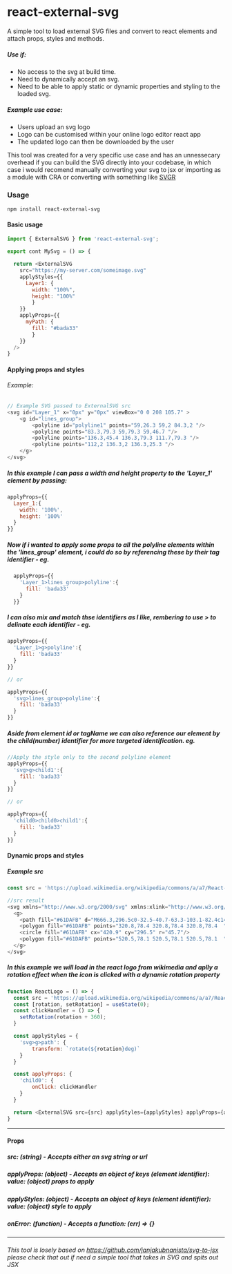 # react-external-svg
A simple tool to load external SVG files and convert to react elements and attach props, styles and methods.

##### Use if:

* No access to the svg at build time.
* Need to dynamically accept an svg.
* Need to be able to apply static or dynamic properties and styling to the loaded svg.


##### Example use case: 

* Users upload an svg logo
* Logo can be customised within your online logo editor react app
* The updated logo can then be downloaded by the user


This tool was created for a very specific use case and has an unnessecary overhead if you can build the SVG directly into your codebase, in which case i would recomend manually converting your svg to jsx or importing as a module with CRA or converting with something like <a href='https://react-svgr.com/' > SVGR </a> 

### Usage
```
npm install react-external-svg
```

#### Basic usage
```Javascript
import { ExternalSVG } from 'react-external-svg';

export cont MySvg = () => {

  return <ExternalSVG 
    src="https://my-server.com/someimage.svg"
    applyStyles={{
      Layer1: {
        width: "100%",
        height: "100%"
        }
    }} 
    applyProps={{
      myPath: {
        fill: "#bada33"
        }
    }} 
  />
}

```
#### Applying props and styles

###### Example:

```Javascript
// Example SVG passed to ExternalSVG src
<svg id="Layer_1" x="0px" y="0px" viewBox="0 0 208 105.7" >
    <g id="lines_group">
        <polyline id="polyline1" points="59,26.3 59,2 84.3,2 "/>
        <polyline points="83.3,79.3 59,79.3 59,46.7 "/>
        <polyline points="136.3,45.4 136.3,79.3 111.7,79.3 "/>
        <polyline points="112,2 136.3,2 136.3,25.3 "/>
    </g>
</svg>

```

##### In this example I can pass a width and height property to the 'Layer_1' element by passing:

```Javascript
applyProps={{
  Layer_1:{
    width: '100%',
    height: '100%'
  }
}}
```
##### Now if i wanted to apply some props to all the polyline elements within the 'lines_group' element, i could do so by referencing these by their tag identifier - eg.

```Javascript
  applyProps={{
    'Layer_1>lines_group>polyline':{
      fill: 'bada33'
    }
  }}
  ```

##### I can also mix and match thse identifiers as I like, rembering to use > to delinate each identifier - eg.

```Javascript
applyProps={{
  'Layer_1>g>polyline':{
    fill: 'bada33'
  }
}}

// or

applyProps={{
  'svg>lines_group>polyline':{
    fill: 'bada33'
  }
}}
```

##### Aside from element id or tagName we can also reference our element by the child(number) identifier for more targeted identification. eg.

```Javascript
//Apply the style only to the second polyline element
applyProps={{
  'svg>g>child1':{
    fill: 'bada33'
  }
}}

// or

applyProps={{
  'child0>child0>child1':{
    fill: 'bada33'
  }
}}

```
#### Dynamic props and styles
##### Example src
```Javascript
const src = 'https://upload.wikimedia.org/wikipedia/commons/a/a7/React-icon.svg'

//src result
<svg xmlns="http://www.w3.org/2000/svg" xmlns:xlink="http://www.w3.org/1999/xlink" version="1.1" id="Layer_2_1_" x="0px" y="0px" viewBox="0 0 841.9 595.3" enable-background="new 0 0 841.9 595.3" xml:space="preserve" wtx-context="37D13676-EFEB-45EF-9AAC-DFF815FC193D">
  <g>
    <path fill="#61DAFB" d="M666.3,296.5c0-32.5-40.7-63.3-103.1-82.4c14.4-63.6,8-114.2-20.2-130.4c-6.5-3.8-14.1-5.6-22.4-5.6v22.3   c4.6,0,8.3,0.9,11.4,2.6c13.6,7.8,19.5,37.5,14.9,75.7c-1.1,9.4-2.9,19.3-5.1,29.4c-19.6-4.8-41-8.5-63.5-10.9   c-13.5-18.5-27.5-35.3-41.6-50c32.6-30.3,63.2-46.9,84-46.9l0-22.3c0,0,0,0,0,0c-27.5,0-63.5,19.6-99.9,53.6   c-36.4-33.8-72.4-53.2-99.9-53.2v22.3c20.7,0,51.4,16.5,84,46.6c-14,14.7-28,31.4-41.3,49.9c-22.6,2.4-44,6.1-63.6,11   c-2.3-10-4-19.7-5.2-29c-4.7-38.2,1.1-67.9,14.6-75.8c3-1.8,6.9-2.6,11.5-2.6l0-22.3c0,0,0,0,0,0c-8.4,0-16,1.8-22.6,5.6   c-28.1,16.2-34.4,66.7-19.9,130.1c-62.2,19.2-102.7,49.9-102.7,82.3c0,32.5,40.7,63.3,103.1,82.4c-14.4,63.6-8,114.2,20.2,130.4   c6.5,3.8,14.1,5.6,22.5,5.6c27.5,0,63.5-19.6,99.9-53.6c36.4,33.8,72.4,53.2,99.9,53.2c8.4,0,16-1.8,22.6-5.6   c28.1-16.2,34.4-66.7,19.9-130.1C625.8,359.7,666.3,328.9,666.3,296.5z M536.1,229.8c-3.7,12.9-8.3,26.2-13.5,39.5   c-4.1-8-8.4-16-13.1-24c-4.6-8-9.5-15.8-14.4-23.4C509.3,224,523,226.6,536.1,229.8z M490.3,336.3c-7.8,13.5-15.8,26.3-24.1,38.2   c-14.9,1.3-30,2-45.2,2c-15.1,0-30.2-0.7-45-1.9c-8.3-11.9-16.4-24.6-24.2-38c-7.6-13.1-14.5-26.4-20.8-39.8   c6.2-13.4,13.2-26.8,20.7-39.9c7.8-13.5,15.8-26.3,24.1-38.2c14.9-1.3,30-2,45.2-2c15.1,0,30.2,0.7,45,1.9   c8.3,11.9,16.4,24.6,24.2,38c7.6,13.1,14.5,26.4,20.8,39.8C504.7,309.8,497.8,323.2,490.3,336.3z M522.6,323.3   c5.4,13.4,10,26.8,13.8,39.8c-13.1,3.2-26.9,5.9-41.2,8c4.9-7.7,9.8-15.6,14.4-23.7C514.2,339.4,518.5,331.3,522.6,323.3z    M421.2,430c-9.3-9.6-18.6-20.3-27.8-32c9,0.4,18.2,0.7,27.5,0.7c9.4,0,18.7-0.2,27.8-0.7C439.7,409.7,430.4,420.4,421.2,430z    M346.8,371.1c-14.2-2.1-27.9-4.7-41-7.9c3.7-12.9,8.3-26.2,13.5-39.5c4.1,8,8.4,16,13.1,24C337.1,355.7,341.9,363.5,346.8,371.1z    M420.7,163c9.3,9.6,18.6,20.3,27.8,32c-9-0.4-18.2-0.7-27.5-0.7c-9.4,0-18.7,0.2-27.8,0.7C402.2,183.3,411.5,172.6,420.7,163z    M346.7,221.9c-4.9,7.7-9.8,15.6-14.4,23.7c-4.6,8-8.9,16-13,24c-5.4-13.4-10-26.8-13.8-39.8C318.6,226.7,332.4,224,346.7,221.9z    M256.2,347.1c-35.4-15.1-58.3-34.9-58.3-50.6c0-15.7,22.9-35.6,58.3-50.6c8.6-3.7,18-7,27.7-10.1c5.7,19.6,13.2,40,22.5,60.9   c-9.2,20.8-16.6,41.1-22.2,60.6C274.3,354.2,264.9,350.8,256.2,347.1z M310,490c-13.6-7.8-19.5-37.5-14.9-75.7   c1.1-9.4,2.9-19.3,5.1-29.4c19.6,4.8,41,8.5,63.5,10.9c13.5,18.5,27.5,35.3,41.6,50c-32.6,30.3-63.2,46.9-84,46.9   C316.8,492.6,313,491.7,310,490z M547.2,413.8c4.7,38.2-1.1,67.9-14.6,75.8c-3,1.8-6.9,2.6-11.5,2.6c-20.7,0-51.4-16.5-84-46.6   c14-14.7,28-31.4,41.3-49.9c22.6-2.4,44-6.1,63.6-11C544.3,394.8,546.1,404.5,547.2,413.8z M585.7,347.1c-8.6,3.7-18,7-27.7,10.1   c-5.7-19.6-13.2-40-22.5-60.9c9.2-20.8,16.6-41.1,22.2-60.6c9.9,3.1,19.3,6.5,28.1,10.2c35.4,15.1,58.3,34.9,58.3,50.6   C644,312.2,621.1,332.1,585.7,347.1z"/>
    <polygon fill="#61DAFB" points="320.8,78.4 320.8,78.4 320.8,78.4  "/>
    <circle fill="#61DAFB" cx="420.9" cy="296.5" r="45.7"/>
    <polygon fill="#61DAFB" points="520.5,78.1 520.5,78.1 520.5,78.1  "/>
  </g>
</svg>
```

##### In this example we will load in the react logo from wikimedia and aplly a rotation effect when the icon is clicked with a dynamic rotation property

```Javascript
function ReactLogo = () => {
  const src = 'https://upload.wikimedia.org/wikipedia/commons/a/a7/React-icon.svg';
  const [rotation, setRotation] = useState(0);
  const clickHandler = () => {
    setRotation(rotation + 360);
  }

  const applyStyles = {
    'svg>g>path': {
        transform: `rotate(${rotation}deg)`
    } 
  }

  const applyProps: {
    'child0': {
        onClick: clickHandler
    }
  }

  return <ExternalSVG src={src} applyStyles={applyStyles} applyProps={applyProps} onError={errorHandler}/>
}


```


---
#### Props
##### <p><b>src: (string) - </b> Accepts either an svg string or url</P>   
##### <p><b>applyProps: (object) - </b> Accepts an object of keys (element identifier): value: (object) props to apply </P> 
##### <p><b>applyStyles: (object) - </b> Accepts an object of keys (element identifier): value: (object) style to apply </P> 
##### <p><b>onError: (function) - </b> Accepts a function:  (err) => {} </P> 
---

###### This tool is losely based on https://github.com/janjakubnanista/svg-to-jsx please check that out if need a simple tool that takes in SVG and spits out JSX 

